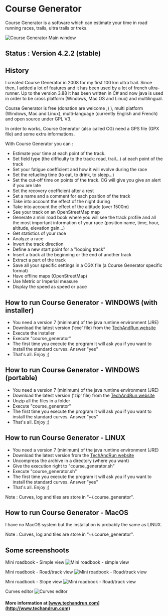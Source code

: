 # Course Generator

Course Generator is a software which can estimate your time in road running races, trails, ultra trails or treks.

![Course Generator Main window](https://imgur.com/4tM7kUR.png)

## Status : Version 4.2.2 (stable)

## History
I created Course Generator in 2008 for my first 100 km ultra trail. Since then, I added a lot of features and it has been used by a lot of french ultra-runner. Up to the version 3.88 it has been written in C# and now java is used in order to be cross platform (Windows, Mac OS and Linux) and multilingual.

Course Generator is free (donation are welcome ;) ), multi platform (Windows, Mac and Linux), multi-language (currently English and French) and open source under GPL V3.

In order to works, Course Generator (also called CG) need a GPS file (GPX file) and some extra informations.

With Course Generator you can :

* Estimate your time at each point of the track.
* Set field type (the difficulty to the track: road, trail...) at each point of the track
* Set your fatigue coefficient and how it will evolve during the race
* Set the refueling time (to eat, to drink, to sleep...)
* Set the cut-off time on points of the track. CG will give you give an alert if you are late
* Set the recovery coefficient after a rest
* Set a name and a comment for each position of the track
* Take into account the effect of the night during
* Take into account the effect of the altitude (over 1500m)
* See your track on an OpenStreetMap map
* Generate a mini road book where you will see the track profile and all the most important information of your race (position name, time, hour, altitude, elevation gain...)
* Get statistics of your race
* Analyze a race
* Invert the track direction
* Define a new start point for a "looping track"
* Insert a track at the beginning or the end of another track
* Extract a part of the track
* Save all your specific settings in a CGX file (a Course Generator specific format)
* Have offline maps (OpenStreetMap)
* Use Metric or Imperial measure
* Display the speed as speed or pace 


## How to run Course Generator - WINDOWS (with installer)

* You need a version 7 (minimum) of the java runtime environment (JRE)
* Download the latest version ('exe' file) from the [TechAndRun website](http://techandrun.com/course-generator/telechargement/)
* Execute the installer
* Execute "course_generator"
* The first time you execute the program it will ask you if you want to install the standard curves. Answer "yes"
* That's all. Enjoy ;)

## How to run Course Generator - WINDOWS (portable)

* You need a version 7 (minimum) of the java runtime environment (JRE)
* Download the latest version ('zip' file) from the [TechAndRun website](http://techandrun.com/course-generator/telechargement/)
* Unzip all the files in a folder
* Execute "course_generator"
* The first time you execute the program it will ask you if you want to install the standard curves. Answer "yes"
* That's all. Enjoy ;)

## How to run Course Generator - LINUX
* You need a version 7 (minimum) of the java runtime environment (JRE)
* Download the latest version from the [TechAndRun website](http://techandrun.com/course-generator/telechargement/)
* Uncompress the archive in a directory (where you want)
* Give the execution right to "course_generator.sh"
* Execute "course_generator.sh"
* The first time you execute the program it will ask you if you want to install the standard curves. Answer "yes"
* That's all. Enjoy ;)

Note : Curves, log and tiles are store in "~/.course_generator".

## How to run Course Generator - MacOS
I have no MacOS system but the installation is probably the same as LINUX.

Note : Curves, log and tiles are store in "~/.course_generator".

## Some screenshoots
Mini roadbook - Simple view
![Mini roadbook - simple view](http://i.imgur.com/QqeVisc.png)

Mini roadbook - Road/track view
![Mini roadbook - Road/track view](http://i.imgur.com/z7fwq7o.png)

Mini roadbook - Slope view
![Mini roadbook - Road/track view](http://i.imgur.com/UjOEtSH.png)

Curves editor
![Curves editor](http://i.imgur.com/6YnDFUz.png)


#### More information at [www.techandrun.com](http://www.techandrun.com)
